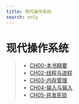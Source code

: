 ```yaml
---
title: 现代操作系统
search: only
---
```


# 现代操作系统

> - [CH00-本书精要](CH00.html)
> - [CH02-线程与进程]()
> - [CH03-内存管理]()
> - [CH04-输入与输入]()
> - [CH05-并发死锁]()
